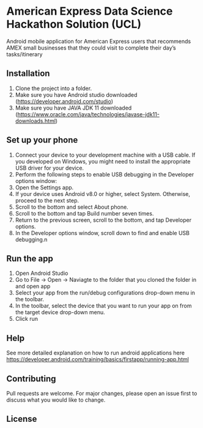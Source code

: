 # American Express Data Science Hackathon Solution (UCL)

Android mobile application for American Express users that recommends AMEX small businesses that they could visit to complete their day’s tasks/itinerary 

## Installation
1. Clone the project into a folder. 
2. Make sure you have Android studio downloaded (https://developer.android.com/studio)
3. Make sure you have JAVA JDK 11 downloaded (https://www.oracle.com/java/technologies/javase-jdk11-downloads.html)

## Set up your phone 
1. Connect your device to your development machine with a USB cable. If you developed on Windows, you might need to install the appropriate USB driver for your device.
2. Perform the following steps to enable USB debugging in the Developer options window:
3. Open the Settings app.
4. If your device uses Android v8.0 or higher, select System. Otherwise, proceed to the next step.
5. Scroll to the bottom and select About phone.
6. Scroll to the bottom and tap Build number seven times.
7. Return to the previous screen, scroll to the bottom, and tap Developer options.
8. In the Developer options window, scroll down to find and enable USB debugging.n

## Run the app 
1. Open Android Studio 
2. Go to File -> Open -> Naviagte to the folder that you cloned the folder in and open app 
3. Select your app from the run/debug configurations drop-down menu in the toolbar.
4. In the toolbar, select the device that you want to run your app on from the target device drop-down menu.
5. Click run 

## Help 
See more detailed explanation on how to run android applications here 
https://developer.android.com/training/basics/firstapp/running-app.html


## Contributing
Pull requests are welcome. For major changes, please open an issue first to discuss what you would like to change.

## License
